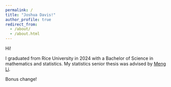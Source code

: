 ```yaml
---
permalink: /
title: "Joshua Davis!"
author_profile: true
redirect_from: 
  - /about/
  - /about.html
---
```


Hi!

I graduated from Rice University in 2024 with a Bachelor of Science in mathematics and statistics. My statistics senior thesis was advised by [Meng Li](https://meng.rice.edu).

Bonus change!
